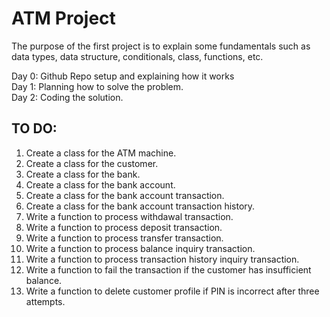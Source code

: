 # ATM Project

The purpose of the first project is to explain some fundamentals such as data types, data structure, conditionals, class, functions, etc. <br>

Day 0: Github Repo setup and explaining how it works<br>
Day 1: Planning how to solve the problem.<br>
Day 2: Coding the solution.<br>

## TO DO: <br>
1. Create a class for the ATM machine. <br>
2. Create a class for the customer. <br>
3. Create a class for the bank. <br>
4. Create a class for the bank account. <br>
5. Create a class for the bank account transaction. <br>
6. Create a class for the bank account transaction history. <br>
7. Write a function to process withdawal transaction. <br>
8. Write a function to process deposit transaction. <br>
9. Write a function to process transfer transaction. <br>
10. Write a function to process balance inquiry transaction. <br>
11. Write a function to process transaction history inquiry transaction. <br>
12. Write a function to fail the transaction if the customer has insufficient balance. <br>
13. Write a function to delete customer profile if PIN is incorrect after three attempts. <br>